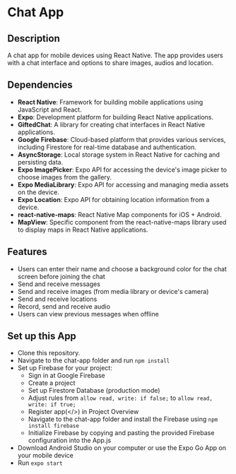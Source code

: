 # Chat App

## Description
A chat app for mobile devices using React Native. The app provides users with a chat interface and options to share images, audios and location.

## Dependencies 
* **React Native**: Framework for building mobile applications using JavaScript and React.
* **Expo**: Development platform for building React Native applications.
* **GiftedChat**: A library for creating chat interfaces in React Native applications.
* **Google Firebase**: Cloud-based platform that provides various services, including Firestore for real-time database and authentication.
* **AsyncStorage**: Local storage system in React Native for caching and persisting data.
* **Expo ImagePicker**: Expo API for accessing the device's image picker to choose images from the gallery.
* **Expo MediaLibrary**: Expo API for accessing and managing media assets on the device.
* **Expo Location**: Expo API for obtaining location information from a device.
* **react-native-maps**: React Native Map components for iOS + Android.
* **MapView**: Specific component from the react-native-maps library used to display maps in React Native applications.

## Features
* Users can enter their name and choose a background color for the chat screen before joining the chat
* Send and receive messages
* Send and receive images (from media library or device's camera)
* Send and receive locations 
* Record, send and receive audio
* Users can view previous messages when offline

## Set up this App
* Clone this repository.
* Navigate to the chat-app folder and run ```npm install```
* Set up Firebase for your project:
    - Sign in at Google Firebase
    - Create a project
    - Set up Firestore Database (production mode)
    - Adjust rules from ```allow read, write: if false;``` to ```allow read, write: if true;```
    - Register app(</>) in Project Overview
    - Navigate to the chat-app folder and install the Firebase using ```npm install firebase```
    - Initialize Firebase by copying and pasting the provided Firebase configuration into the App.js
* Download Android Studio on your computer or use the Expo Go App on your mobile device
* Run ```expo start```